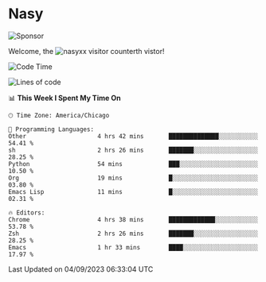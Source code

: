 # Nasy

<!--
<p align="center">
<img height="200" src="https://github-readme-stats.vercel.app/api?username=nasyxx&count_private=true&show_icons=true&theme=dracula&include_all_commits=true"/>
<img height="200" src="https://github-readme-stats.vercel.app/api/top-langs/?username=nasyxx&theme=dracula&hide=html,jupyter+notebook&count_private=true&show_icons=true"/>
</p>

  
----------------
-->

![Sponsor](https://img.shields.io/static/v1.svg?label=Sponsor&message=%E2%9D%A4&logo=GitHub&style=flat&color=pink)
 
Welcome, the ![nasyxx visitor counter](https://count.getloli.com/get/@nasyxx?theme=rule34)th vistor!
 
<!--START_SECTION:waka-->
![Code Time](http://img.shields.io/badge/Code%20Time-3%2C673%20hrs%2016%20mins-blue)

![Lines of code](https://img.shields.io/badge/From%20Hello%20World%20I%27ve%20Written-6.3%20million%20lines%20of%20code-blue)

📊 **This Week I Spent My Time On** 

```text
🕑︎ Time Zone: America/Chicago

💬 Programming Languages: 
Other                    4 hrs 42 mins       ██████████████░░░░░░░░░░░   54.41 % 
sh                       2 hrs 26 mins       ███████░░░░░░░░░░░░░░░░░░   28.25 % 
Python                   54 mins             ███░░░░░░░░░░░░░░░░░░░░░░   10.50 % 
Org                      19 mins             █░░░░░░░░░░░░░░░░░░░░░░░░   03.80 % 
Emacs Lisp               11 mins             █░░░░░░░░░░░░░░░░░░░░░░░░   02.31 % 

🔥 Editors: 
Chrome                   4 hrs 38 mins       █████████████░░░░░░░░░░░░   53.78 % 
Zsh                      2 hrs 26 mins       ███████░░░░░░░░░░░░░░░░░░   28.25 % 
Emacs                    1 hr 33 mins        ████░░░░░░░░░░░░░░░░░░░░░   17.97 % 
```


 Last Updated on 04/09/2023 06:33:04 UTC
<!--END_SECTION:waka-->

<!-- ![visitors](https://visitor-badge.laobi.icu/badge?page_id=nasyxx.nasyxx) -->

